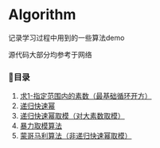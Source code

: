 # Algorithm

记录学习过程中用到的一些算法demo

源代码大部分均参考于网络

### :cactus:目录

1. [求1-指定范围内的素数（最基础循环开方）](Find_Prime_Number.cpp)
2. [递归快速幂](Recursively_fast_powers.cpp)
3. [递归快速幂取模（对大素数取模）](Fast_exponentiation_algorithm.cpp)
4. [暴力取模算法](Brute_force_modulus.cpp)
5. [蒙哥马利算法（非递归快速幂取模）](Montgomery_algorithm.cpp)

